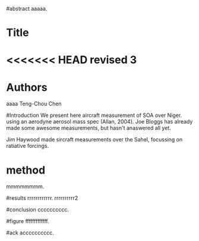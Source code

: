 #abstract
aaaaa.



# Title
<<<<<<< HEAD
revised 3 
=======


# Authors 
aaaa
Teng-Chou Chen

#Introduction
We present here aircraft measurement of SOA over Niger. using an aerodyne aerosol mass spec (Allan, 2004).
Joe Bloggs has already made some awesome measurements, but hasn't anaswered all yet.  

Jim Haywood made sircraft measurements over the Sahel, focussing on ratiative forcings. 


# method
mmmmmmmm.

#results
rrrrrrrrrrrr.
rrrrrrrrrr2

#conclusion
cccccccccc. 

#figure
fffffffffffff.

#ack
acccccccccc. 
